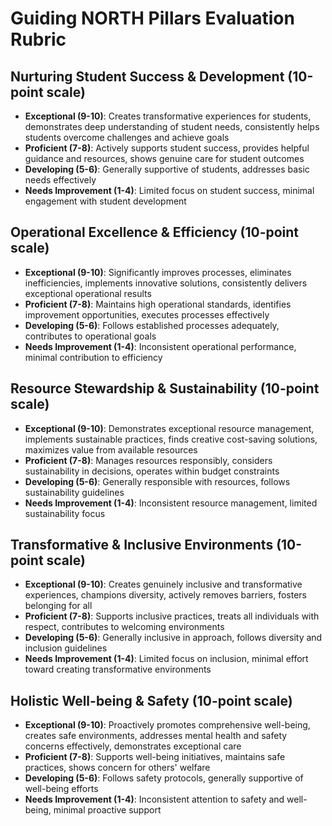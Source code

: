 # Guiding NORTH Pillars Evaluation Rubric

## Nurturing Student Success & Development (10-point scale)
- **Exceptional (9-10)**: Creates transformative experiences for students, demonstrates deep understanding of student needs, consistently helps students overcome challenges and achieve goals
- **Proficient (7-8)**: Actively supports student success, provides helpful guidance and resources, shows genuine care for student outcomes
- **Developing (5-6)**: Generally supportive of students, addresses basic needs effectively
- **Needs Improvement (1-4)**: Limited focus on student success, minimal engagement with student development

## Operational Excellence & Efficiency (10-point scale)  
- **Exceptional (9-10)**: Significantly improves processes, eliminates inefficiencies, implements innovative solutions, consistently delivers exceptional operational results
- **Proficient (7-8)**: Maintains high operational standards, identifies improvement opportunities, executes processes effectively
- **Developing (5-6)**: Follows established processes adequately, contributes to operational goals
- **Needs Improvement (1-4)**: Inconsistent operational performance, minimal contribution to efficiency

## Resource Stewardship & Sustainability (10-point scale)
- **Exceptional (9-10)**: Demonstrates exceptional resource management, implements sustainable practices, finds creative cost-saving solutions, maximizes value from available resources
- **Proficient (7-8)**: Manages resources responsibly, considers sustainability in decisions, operates within budget constraints
- **Developing (5-6)**: Generally responsible with resources, follows sustainability guidelines
- **Needs Improvement (1-4)**: Inconsistent resource management, limited sustainability focus

## Transformative & Inclusive Environments (10-point scale)
- **Exceptional (9-10)**: Creates genuinely inclusive and transformative experiences, champions diversity, actively removes barriers, fosters belonging for all
- **Proficient (7-8)**: Supports inclusive practices, treats all individuals with respect, contributes to welcoming environments
- **Developing (5-6)**: Generally inclusive in approach, follows diversity and inclusion guidelines
- **Needs Improvement (1-4)**: Limited focus on inclusion, minimal effort toward creating transformative environments

## Holistic Well-being & Safety (10-point scale)
- **Exceptional (9-10)**: Proactively promotes comprehensive well-being, creates safe environments, addresses mental health and safety concerns effectively, demonstrates exceptional care
- **Proficient (7-8)**: Supports well-being initiatives, maintains safe practices, shows concern for others' welfare
- **Developing (5-6)**: Follows safety protocols, generally supportive of well-being efforts
- **Needs Improvement (1-4)**: Inconsistent attention to safety and well-being, minimal proactive support